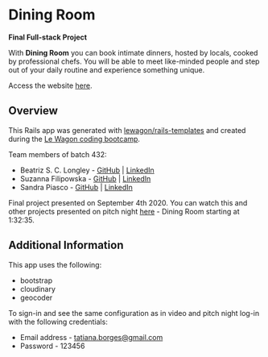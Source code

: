 # Dining Room

**Final Full-stack Project**

With **Dining Room** you can book intimate dinners, hosted by locals, cooked by professional chefs.
You will be able to meet like-minded people and step out of your daily routine and experience something unique.

Access the website [here](http://www.diningroom.life/).

## Overview

This Rails app was generated with [lewagon/rails-templates](https://github.com/lewagon/rails-templates) and created during the [Le Wagon coding bootcamp](https://www.lewagon.com).

Team members of batch 432:
- Beatriz S. C. Longley - [GitHub](https://github.com/BeatrizSCLongley) | [LinkedIn](https://www.linkedin.com/in/beatriz-s-c-longley-9687a946/)
- Suzanna Filipowska - [GitHub](https://github.com/SuzannaF) | [LinkedIn](https://www.linkedin.com/in/suzanna-filipowska-116649160/)
- Sandra Piasco - [GitHub](https://github.com/Sandrita2019) | [LinkedIn](https://www.linkedin.com/in/sandra-porqueres-piasco-59a178b1/)

Final project presented on September 4th 2020.
You can watch this and other projects presented on pitch night [here](https://www.youtube.com/watch?v=UrsBkGafpsI&feature=youtu.be&ab_channel=LeWagon) - Dining Room starting at 1:32:35.

## Additional Information

This app uses the following:
- bootstrap
- cloudinary
- geocoder

To sign-in and see the same configuration as in video and pitch night log-in with the following credentials:
- Email address - tatiana.borges@gmail.com
- Password - 123456

